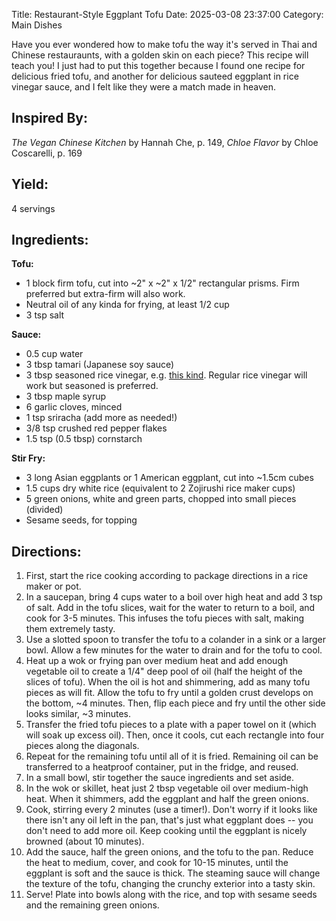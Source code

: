 Title: Restaurant-Style Eggplant Tofu
Date: 2025-03-08 23:37:00
Category: Main Dishes

Have you ever wondered how to make tofu the way it's served in Thai and Chinese restauraunts, with a golden skin on each piece? This recipe will teach you! I just had to put this together because I found one recipe for delicious fried tofu, and another for delicious sauteed eggplant in rice vinegar sauce, and I felt like they were a match made in heaven.

## Inspired By:
_The Vegan Chinese Kitchen_ by Hannah Che, p. 149, _Chloe Flavor_ by Chloe Coscarelli, p. 169

## Yield: 
4 servings

## Ingredients:

**Tofu:**

- 1 block firm tofu, cut into ~2" x ~2" x 1/2" rectangular prisms.  Firm preferred but extra-firm will also work.
- Neutral oil of any kinda for frying, at least 1/2 cup
- 3 tsp salt

**Sauce:**

- 0.5 cup water
- 3 tbsp tamari (Japanese soy sauce)
- 3 tbsp seasoned rice vinegar, e.g. [this kind](https://www.amazon.com/Marukan-Vinegar-Rice-Ssnd-Grmt/dp/B01H4LC276/ref=sr_1_5?crid=2CMLHNFWHY4QU&keywords=seasoned+rice+vinegar&qid=1678423756&s=grocery&sprefix=seasoned+rice+%2Cgrocery%2C154&sr=1-5). Regular rice vinegar will work but seasoned is preferred.
- 3 tbsp maple syrup
- 6 garlic cloves, minced
- 1 tsp sriracha (add more as needed!)
- 3/8 tsp crushed red pepper flakes
- 1.5 tsp (0.5 tbsp) cornstarch

**Stir Fry:**

- 3 long Asian eggplants or 1 American eggplant, cut into ~1.5cm cubes
- 1.5 cups dry white rice (equivalent to 2 Zojirushi rice maker cups)
- 5 green onions, white and green parts, chopped into small pieces (divided)
- Sesame seeds, for topping

## Directions:

1. First, start the rice cooking according to package directions in a rice maker or pot.
2. In a saucepan, bring 4 cups water to a boil over high heat and add 3 tsp of salt.  Add in the tofu slices, wait for the water to return to a boil, and cook for 3-5 minutes.  This infuses the tofu pieces with salt, making them extremely tasty.
3. Use a slotted spoon to transfer the tofu to a colander in a sink or a larger bowl. Allow a few minutes for the water to drain and for the tofu to cool.
4. Heat up a wok or frying pan over medium heat and add enough vegetable oil to create a 1/4" deep pool of oil (half the height of the slices of tofu).  When the oil is hot and shimmering, add as many tofu pieces as will fit.  Allow the tofu to fry until a golden crust develops on the bottom, ~4 minutes.  Then, flip each piece and fry until the other side looks similar, ~3 minutes.
5. Transfer the fried tofu pieces to a plate with a paper towel on it (which will soak up excess oil).  Then, once it cools, cut each rectangle into four pieces along the diagonals.
6. Repeat for the remaining tofu until all of it is fried.  Remaining oil can be transferred to a heatproof container, put in the fridge, and reused.
7. In a small bowl, stir together the sauce ingredients and set aside.
8. In the wok or skillet, heat just 2 tbsp vegetable oil over medium-high heat.  When it shimmers, add the eggplant and half the green onions.
9. Cook, stirring every 2 minutes (use a timer!).  Don't worry if it looks like there isn't any oil left in the pan, that's just what eggplant does -- you don't need to add more oil.  Keep cooking until the eggplant is nicely browned (about 10 minutes).
10. Add the sauce, half the green onions, and the tofu to the pan.  Reduce the heat to medium, cover, and cook for 10-15 minutes, until the eggplant is soft and the sauce is thick.  The steaming sauce will change the texture of the tofu, changing the crunchy exterior into a tasty skin.
11. Serve! Plate into bowls along with the rice, and top with sesame seeds and the remaining green onions.
